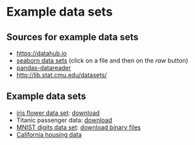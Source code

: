 # Example data sets

## Sources for example data sets

- <https://datahub.io>
- [seaborn data sets](https://github.com/mwaskom/seaborn-data) (click on a file and then on the _raw_ button)
- [pandas-datareader](https://pydata.github.io/pandas-datareader)
- <http://lib.stat.cmu.edu/datasets/>

## Example data sets

- [iris flower data set](https://en.wikipedia.org/wiki/Iris_flower_data_set): [download](http://archive.ics.uci.edu/ml/machine-learning-databases/iris/iris.data)
- Titanic passenger data: [download](https://raw.githubusercontent.com/datasciencedojo/datasets/master/titanic.csv)
- [MNIST digits data set](https://en.wikipedia.org/wiki/MNIST_database): [download binary files](http://yann.lecun.com/exdb/mnist/)
- [California housing data](http://lib.stat.cmu.edu/datasets/houses.zip)
